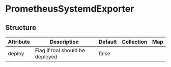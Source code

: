 # PrometheusSystemdExporter 
 

## Structure 
 

| Attribute | Description                      | Default | Collection | Map  |
| --------- | -------------------------------- | ------- | ---------- | ---  |
| deploy    | Flag if tool should be deployed  |  false  |            |      |